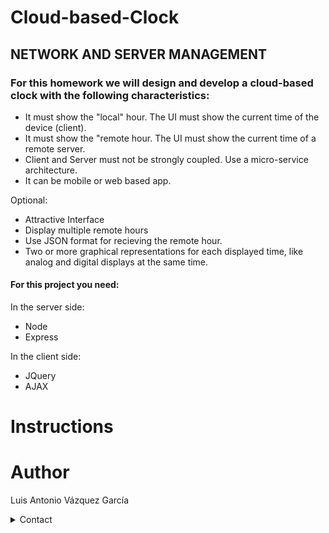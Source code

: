 # Cloud-based-Clock

<h2> NETWORK AND SERVER MANAGEMENT </h2>


<h3> For this homework we will design and develop a cloud-based clock with the following characteristics: </h3>
<ul>
  <li>It must show the "local" hour. The UI must show the current time of the device (client). </li>
  <li>It must show the "remote hour. The UI must show the current time of a remote server. </li>
  <li>Client and Server must not be strongly coupled. Use a micro-service architecture. </li>
  <li>It can be mobile or web based app. </li>
</ul>
<p> Optional: </p>
<ul>
  <li>Attractive Interface</li>
  <li>Display multiple remote hours</li>
  <li>Use JSON format for recieving the remote hour.</li>
  <li>Two or more graphical representations for each displayed time, like analog and digital displays at the same time.</li>
</ul>


<h4> For this project you need: </h4>
<p>In the server side: </p>
<ul>
  <li>Node</li>
  <li>Express</li>
</ul>
<p>In the client side: </p>
<ul>
  <li>JQuery</li>
  <li>AJAX</li>
</ul>

# Instructions


# Author
Luis Antonio Vázquez García
<details>
    <summary> Contact </summary> 
    <a href="mailto:luis.vazquezga@udlap.mx" target="_top">luis.vazquezga@udlap.mx</a></br>
    <p>Twitter: <a href="http://www.twitter.com/tonyvazgar">@tonyvazgar</a></p>
    <p>Instagram: <a href="http://www.instagram.com/tonyvazgar">@tonyvazgar</a></p></br>
</details>

